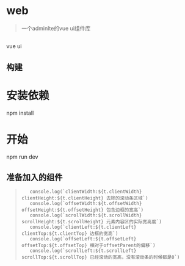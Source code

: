 # web
> 一个adminlte的vue ui组件库
##
vue ui

## 构建

# 安装依赖
npm install

# 开始
npm run dev

## 准备加入的组件
>        console.log(`clientWidth:${t.clientWidth} clientHeight:${t.clientHeight} 去除的滚动条区域`)
>        console.log(`offsetWidth:${t.offsetWidth} offsetHeight:${t.offsetHeight} 包含边框的宽高`)
>        console.log(`scrollWidth:${t.scrollWidth} scrollHeight:${t.scrollHeight} 元素内容区的实际宽高度`)
>        console.log(`clientLeft:${t.clientLeft} clientTop:${t.clientTop} 边框的宽高`)
>        console.log(`offsetLeft:${t.offsetLeft} offsetTop:${t.offsetTop} 相对于offsetParent的偏移`)
>        console.log(`scrollLeft:${t.scrollLeft} scrollTop:${t.scrollTop} 已经滚动的宽高，没有滚动条的时候都是0`)
